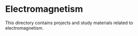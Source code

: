 # Electromagnetism

This directory contains projects and study materials related to electromagnetism.
